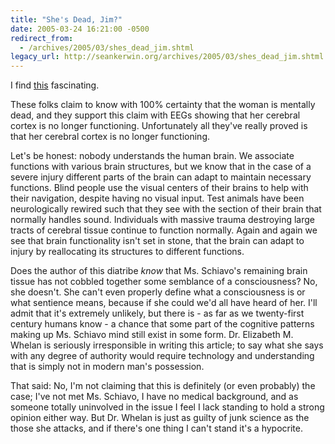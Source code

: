 ```yaml
---
title: "She's Dead, Jim?"
date: 2005-03-24 16:21:00 -0500
redirect_from:
  - /archives/2005/03/shes_dead_jim.shtml
legacy_url: http://seankerwin.org/archives/2005/03/shes_dead_jim.shtml
---
```

I find [this](http://www.techcentralstation.com/032405I.html) fascinating.

These folks claim to know with 100% certainty that the woman is mentally dead, and they support this claim with EEGs showing that her cerebral cortex is no longer functioning. Unfortunately all they've really proved is that her cerebral cortex is no longer functioning.

Let's be honest: nobody understands the human brain. We associate functions with various brain structures, but we know that in the case of a severe injury different parts of the brain can adapt to maintain necessary functions. Blind people use the visual centers of their brains to help with their navigation, despite having no visual input. Test animals have been neurologically rewired such that they see with the section of their brain that normally handles sound. Individuals with massive trauma destroying large tracts of cerebral tissue continue to function normally. Again and again we see that brain functionality isn't set in stone, that the brain can adapt to injury by reallocating its structures to different functions.

Does the author of this diatribe _know_ that Ms. Schiavo's remaining brain tissue has not cobbled together some semblance of a consciousness? No, she doesn't. She can't even properly define what a consciousness is or what sentience means, because if she could we'd all have heard of her. I'll admit that it's extremely unlikely, but there is - as far as we twenty-first century humans know - a chance that some part of the cognitive patterns making up Ms. Schiavo mind still exist in some form. Dr. Elizabeth M. Whelan is seriously irresponsible in writing this article; to say what she says with any degree of authority would require technology and understanding that is simply not in modern man's possession.

That said: No, I'm not claiming that this is definitely (or even probably) the case; I've not met Ms. Schiavo, I have no medical background, and as someone totally uninvolved in the issue I feel I lack standing to hold a strong opinion either way. But Dr. Whelan is just as guilty of junk science as the those she attacks, and if there's one thing I can't stand it's a hypocrite.
